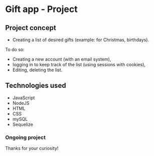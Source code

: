 # Gift app - Project

## Project concept

- Creating a list of desired gifts (example: for Christmas, birthdays).

To do so: 
- Creating a new account (with an email system),
- logging in to keep track of the list (using sessions with cookies),
- Editing, deleting the list.

## Technologies used

- JavaScript
- NodeJS
- HTML
- CSS
- mySQL 
- Sequelize

### Ongoing project

Thanks for your curiosity!
